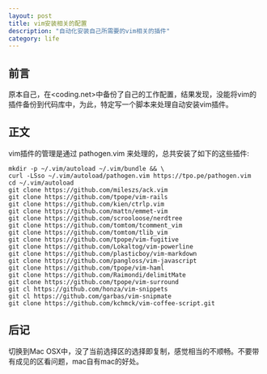 ```yaml
---
layout: post
title: vim安装相关的配置
description: "自动化安装自己所需要的vim相关的插件"
category: life
---
```


## 前言

原本自己，在<coding.net>中备份了自己的工作配置，结果发现，没能将vim的插件备份到代码库中，为此，特定写一个脚本来处理自动安装vim插件。

## 正文

vim插件的管理是通过 pathogen.vim 来处理的，总共安装了如下的这些插件:

```
mkdir -p ~/.vim/autoload ~/.vim/bundle && \
curl -LSso ~/.vim/autoload/pathogen.vim https://tpo.pe/pathogen.vim
cd ~/.vim/autoload 
git clone https://github.com/mileszs/ack.vim
git clone https://github.com/tpope/vim-rails
git clone https://github.com/kien/ctrlp.vim
git clone https://github.com/mattn/emmet-vim
git clone https://github.com/scrooloose/nerdtree
git clone https://github.com/tomtom/tcomment_vim
git clone https://github.com/tomtom/tlib_vim
git clone https://github.com/tpope/vim-fugitive
git clone https://github.com/Lokaltog/vim-powerline
git clone https://github.com/plasticboy/vim-markdown
git clone https://github.com/pangloss/vim-javascript
git clone https://github.com/tpope/vim-haml
git clone https://github.com/Raimondi/delimitMate
git clone https://github.com/tpope/vim-surround
git cl https://github.com/honza/vim-snippets
git cl https://github.com/garbas/vim-snipmate
git clone https://github.com/kchmck/vim-coffee-script.git
```

## 后记

切换到Mac OSX中，没了当前选择区的选择即复制，感觉相当的不顺畅。不要带有成见的区看问题，mac自有mac的好处。

